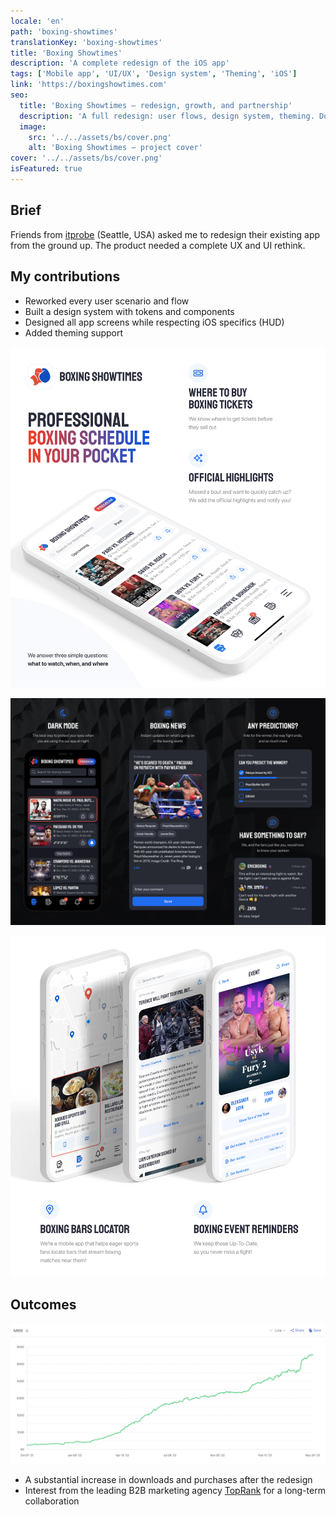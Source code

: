 ```yaml
---
locale: 'en'
path: 'boxing-showtimes'
translationKey: 'boxing-showtimes'
title: 'Boxing Showtimes'
description: 'A complete redesign of the iOS app'
tags: ['Mobile app', 'UI/UX', 'Design system', 'Theming', 'iOS']
link: 'https://boxingshowtimes.com'
seo:
  title: 'Boxing Showtimes — redesign, growth, and partnership'
  description: 'A full redesign: user flows, design system, theming. Downloads and revenue grew, and TopRank reached out to collaborate.'
  image:
    src: '../../assets/bs/cover.png'
    alt: 'Boxing Showtimes — project cover'
cover: '../../assets/bs/cover.png'
isFeatured: true
---
```


## Brief

Friends from <a href="https://itprobe.us" target="_blank" rel="noopener">itprobe</a> (Seattle, USA) asked me to redesign their existing app from the ground up. The product needed a complete UX and UI rethink.

## My contributions

- Reworked every user scenario and flow
- Built a design system with tokens and components
- Designed all app screens while respecting iOS specifics (HUD)
- Added theming support

![App presentation](../../assets/bs/1.webp)

![Core screens](../../assets/bs/2.webp)

![Key features](../../assets/bs/3.webp)

## Outcomes

![Results](../../assets/bs/4.png)

- A substantial increase in downloads and purchases after the redesign
- Interest from the leading B2B marketing agency <a href="https://toprank.com" target="_blank" rel="noopener">TopRank</a> for a long-term collaboration


